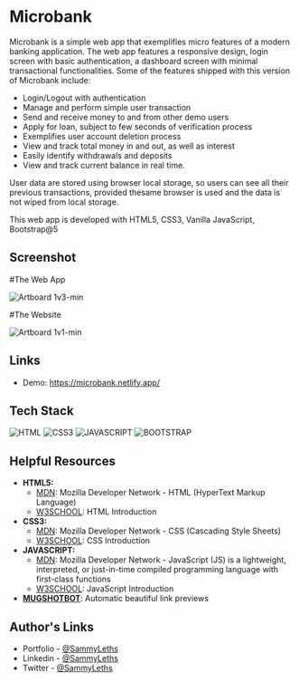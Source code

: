 <h1>Microbank</h1>

Microbank is a simple web app that exemplifies micro features of a modern banking application. The web app features a responsive design, login screen with basic authentication, a dashboard screen with minimal transactional functionalities. Some of the features shipped with this version of Microbank include:

<ul>
  <li>Login/Logout with authentication</li>
  <li>Manage and perform simple user transaction</li>
  <li>Send and receive money to and from other demo users</li>
  <li>Apply for loan, subject to few seconds of verification process</li>
  <li>Exemplifies user account deletion process</li>
  <li>View and track total money in and out, as well as interest</li>
  <li>Easily identify withdrawals and deposits</li>
  <li>View and track current balance in real time.</li>
</ul>

User data are stored using browser local storage, so users can see all their previous transactions, provided thesame browser is used and the data is not wiped from local storage.

This web app is developed with HTML5, CSS3, Vanilla JavaScript, Bootstrap@5

<h2>Screenshot</h2>

#The Web App

![Artboard 1v3-min](https://user-images.githubusercontent.com/64320618/209923144-f75e4efa-c0d7-4a99-b045-b73a747e6268.png)

#The Website

![Artboard 1v1-min](https://user-images.githubusercontent.com/64320618/209923260-a75ee292-26b6-473d-be75-e47f3d195061.png)


<h2>Links</h2>

<ul>
  <li>Demo: <a href="https://microbank.netlify.app/" target="_blank">https://microbank.netlify.app/</a></li>
</ul>

<h2>Tech Stack</h2>

<p align="left">
  <img src="https://img.shields.io/badge/html5-%23E34F26.svg?style=for-the-badge&logo=html5&logoColor=white" alt="HTML" />
  <img src="https://img.shields.io/badge/css3-%231572B6.svg?style=for-the-badge&logo=css3&logoColor=white" alt="CSS3" />
  <img src="https://img.shields.io/badge/JavaScript-black?style=for-the-badge&logo=javascript&logoColor=%23F7DF1E" alt="JAVASCRIPT" />
  <img src="https://img.shields.io/badge/bootstrap-722DF9.svg?style=for-the-badge&logo=bootstrap&logoColor=white" alt="BOOTSTRAP" />
</p>

<h2>Helpful Resources</h2>

<ul>
  <li><b>HTML5:</b> 
    <ul>
      <li><a href="https://developer.mozilla.org/en-US/docs/Web/HTML" target="_blank">MDN</a>: Mozilla Developer Network - HTML (HyperText Markup Language)</li>
      <li><a href="https://www.w3schools.com/html/html_intro.asp" target="_blank">W3SCHOOL</a>: HTML Introduction</li>
    </ul>
  </li>
  <li><b>CSS3:</b> 
    <ul>
      <li><a href="https://developer.mozilla.org/en-US/docs/Web/CSS" target="_blank">MDN</a>: Mozilla Developer Network - CSS (Cascading Style Sheets)</li>
      <li><a href="https://www.w3schools.com/css/css_intro.asp" target="_blank">W3SCHOOL</a>: CSS Introduction</li>
    </ul>
  </li>
  <li><b>JAVASCRIPT:</b> 
    <ul>
      <li><a href="https://developer.mozilla.org/en-US/docs/Web/JavaScript" target="_blank">MDN</a>: Mozilla Developer Network - JavaScript (JS) is a lightweight, interpreted, or just-in-time compiled programming language with first-class functions</li>
      <li><a href="https://www.w3schools.com/js/js_intro.asp" target="_blank">W3SCHOOL</a>: JavaScript Introduction</li>
    </ul>
  </li>
  <li>
    <b><a href="https://mugshotbot.com/" target="_blank">MUGSHOTBOT</a></b>: Automatic beautiful link previews
  </li>
</ul>

<h2>Author's Links</h2>

<ul>
  <li>Portfolio - <a href="https://sammyleths.com" target="_blank">@SammyLeths</a></li>
  <li>Linkedin - <a href="https://www.linkedin.com/in/eyiowuawi/" target="_blank">@SammyLeths</a></li>
  <li>Twitter - <a href="https://twitter.com/SammyLeths" target="_blank">@SammyLeths</a></li>
</ul>
